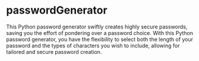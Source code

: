 # passwordGenerator
This Python password generator swiftly creates highly secure passwords, saving you the effort of pondering over a password choice.
With this Python password generator, you have the flexibility to select both the length of your password and the types of characters you wish to include,
allowing for tailored and secure password creation.
